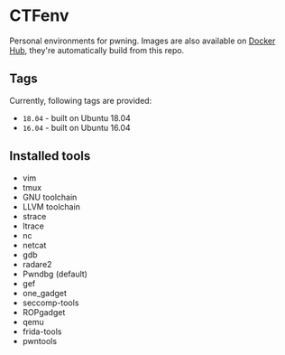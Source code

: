 # CTFenv

Personal environments for pwning.
Images are also available on [Docker Hub](https://hub.docker.com/r/jaidtw/pwn), they're automatically build from this repo.

## Tags

Currently, following tags are provided:
* `18.04` - built on Ubuntu 18.04
* `16.04` - built on Ubuntu 16.04

## Installed tools

* vim
* tmux
* GNU toolchain
* LLVM toolchain
* strace
* ltrace
* nc
* netcat
* gdb
* radare2
* Pwndbg (default)
* gef
* one_gadget
* seccomp-tools
* ROPgadget
* qemu
* frida-tools
* pwntools
